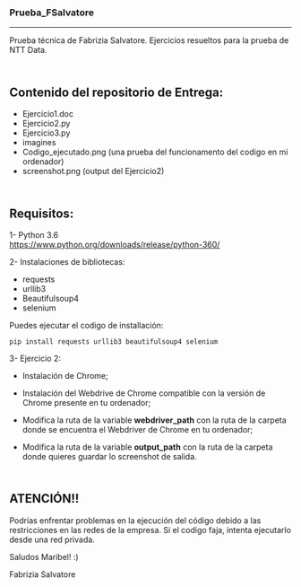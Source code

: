 ### __Prueba_FSalvatore__ 
***            
Prueba técnica de Fabrizia Salvatore. Ejercicios resueltos para la prueba de NTT Data.
   
\
__Contenido del repositorio de Entrega:__   
---             
- Ejercicio1.doc   
- Ejercicio2.py  
- Ejercicio3.py   
- imagines  
- Codigo_ejecutado.png (una prueba del funcionamento del codigo en mi ordenador)  
- screenshot.png (output del Ejercicio2)   

\
__Requisitos:__  
---             
1- Python 3.6  
https://www.python.org/downloads/release/python-360/   
   
2- Instalaciones de bibliotecas:  
- requests   
- urllib3   
- Beautifulsoup4    
- selenium  
  	          
Puedes ejecutar el codigo de installación:   
   
```shell
pip install requests urllib3 beautifulsoup4 selenium
```
        
3- Ejercicio 2:  

- Instalación de Chrome;   
  
- Instalación del Webdrive de Chrome compatible con la versión de Chrome presente en tu ordenador;   
  
- Modifica la ruta de la variable __webdriver_path__ con la ruta de la carpeta donde se encuentra el Webdriver de Chrome en tu ordenador;  
  
- Modifica la ruta de la variable __output_path__ con la ruta de la carpeta donde quieres guardar lo screenshot de salida.  

\
__ATENCIÓN!!__  
---           
Podrías enfrentar problemas en la ejecución del código debido a las restricciones en las redes de la empresa. Si el codigo faja, 
intenta ejecutarlo desde una red privada.   

Saludos Maribel! :)  
  
Fabrizia Salvatore

